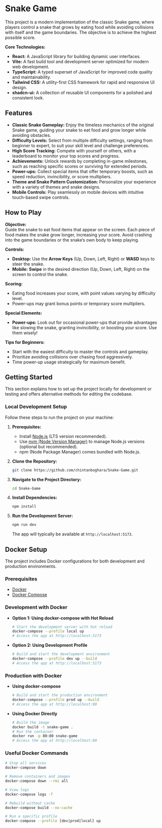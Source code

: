 # Snake Game

This project is a modern implementation of the classic Snake game, where players control a snake that grows by eating food while avoiding collisions with itself and the game boundaries. The objective is to achieve the highest possible score.

**Core Technologies:**
- **React:** A JavaScript library for building dynamic user interfaces.
- **Vite:** A fast build tool and development server optimized for modern web development.
- **TypeScript:** A typed superset of JavaScript for improved code quality and maintainability.
- **Tailwind CSS:** A utility-first CSS framework for rapid and responsive UI design.
- **shadcn-ui:** A collection of reusable UI components for a polished and consistent look.

## Features

- **Classic Snake Gameplay:** Enjoy the timeless mechanics of the original Snake game, guiding your snake to eat food and grow longer while avoiding obstacles.
- **Difficulty Levels:** Select from multiple difficulty settings, ranging from beginner to expert, to suit your skill level and challenge preferences.
- **High Score Tracking:** Compete with yourself or others, with a leaderboard to monitor your top scores and progress.
- **Achievements:** Unlock rewards by completing in-game milestones, such as reaching specific scores or surviving for extended periods.
- **Power-ups:** Collect special items that offer temporary boosts, such as speed reduction, invincibility, or score multipliers.
- **Theme and Snake Pattern Customization:** Personalize your experience with a variety of themes and snake designs.
- **Mobile Controls:** Play seamlessly on mobile devices with intuitive touch-based swipe controls.

## How to Play

**Objective:**  
Guide the snake to eat food items that appear on the screen. Each piece of food makes the snake grow longer, increasing your score. Avoid crashing into the game boundaries or the snake’s own body to keep playing.

**Controls:**  
- **Desktop:** Use the **Arrow Keys** (Up, Down, Left, Right) or **WASD** keys to steer the snake.  
- **Mobile:** **Swipe** in the desired direction (Up, Down, Left, Right) on the screen to control the snake.

**Scoring:**  
- Eating food increases your score, with point values varying by difficulty level.  
- Power-ups may grant bonus points or temporary score multipliers.

**Special Elements:**  
- **Power-ups:** Look out for occasional power-ups that provide advantages like slowing the snake, granting invincibility, or boosting your score. Use them wisely!

**Tips for Beginners:**  
- Start with the easiest difficulty to master the controls and gameplay.  
- Prioritize avoiding collisions over chasing food aggressively.  
- Time power-up usage strategically for maximum benefit.

## Getting Started

This section explains how to set up the project locally for development or testing and offers alternative methods for editing the codebase.

### Local Development Setup

Follow these steps to run the project on your machine:

1. **Prerequisites:**  
   - Install [Node.js](https://nodejs.org/) (LTS version recommended).  
   - Use [nvm (Node Version Manager)](https://github.com/nvm-sh/nvm#installing-and-updating) to manage Node.js versions (optional but recommended).  
   - npm (Node Package Manager) comes bundled with Node.js.

2. **Clone the Repository:**  
   ```sh
   git clone https://github.com/chintanboghara/Snake-Game.git
   ```

3. **Navigate to the Project Directory:**  
   ```sh
   cd Snake-Game
   ```

4. **Install Dependencies:**  
   ```sh
   npm install
   ```

5. **Run the Development Server:**  
   ```sh
   npm run dev
   ```  
   The app will typically be available at `http://localhost:5173`.

## Docker Setup

The project includes Docker configurations for both development and production environments.

### Prerequisites

- [Docker](https://docs.docker.com/get-docker/)  
- [Docker Compose](https://docs.docker.com/compose/install/)

### Development with Docker

- **Option 1: Using docker-compose with Hot Reload**  
  ```sh
  # Start the development server with hot reload
  docker-compose --profile local up
  # Access the app at http://localhost:5173
  ```

- **Option 2: Using Development Profile**  
  ```sh
  # Build and start the development environment
  docker-compose --profile dev up --build
  # Access the app at http://localhost:5173
  ```

### Production with Docker

- **Using docker-compose**  
  ```sh
  # Build and start the production environment
  docker-compose --profile prod up --build
  # Access the app at http://localhost:80
  ```

- **Using Docker Directly**  
  ```sh
  # Build the image
  docker build -t snake-game .
  # Run the container
  docker run -p 80:80 snake-game
  # Access the app at http://localhost:80
  ```

### Useful Docker Commands

```sh
# Stop all services
docker-compose down

# Remove containers and images
docker-compose down --rmi all

# View logs
docker-compose logs -f

# Rebuild without cache
docker-compose build --no-cache

# Run a specific profile
docker-compose --profile [dev|prod|local] up
```
